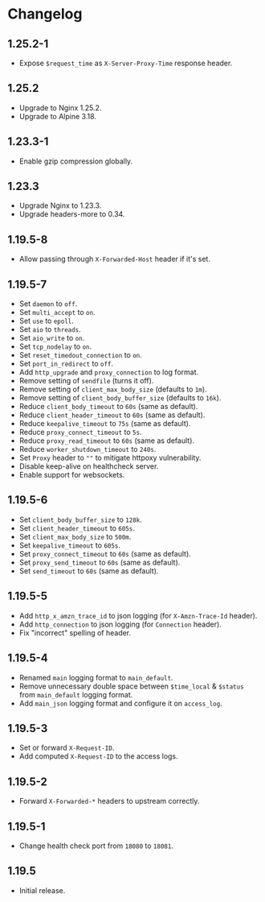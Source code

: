 # Changelog

## 1.25.2-1

* Expose `$request_time` as `X-Server-Proxy-Time` response header.

## 1.25.2

* Upgrade to Nginx 1.25.2.
* Upgrade to Alpine 3.18.

## 1.23.3-1

* Enable gzip compression globally.

## 1.23.3

* Upgrade Nginx to 1.23.3.
* Upgrade headers-more to 0.34.

## 1.19.5-8

* Allow passing through `X-Forwarded-Host` header if it's set.

## 1.19.5-7

* Set `daemon` to `off`.
* Set `multi_accept` to `on`.
* Set `use` to `epoll`.
* Set `aio` to `threads`.
* Set `aio_write` to `on`.
* Set `tcp_nodelay` to `on`.
* Set `reset_timedout_connection` to `on`.
* Set `port_in_redirect` to `off`.
* Add `http_upgrade` and `proxy_connection` to log format.
* Remove setting of `sendfile` (turns it off).
* Remove setting of `client_max_body_size` (defaults to `1m`).
* Remove setting of `client_body_buffer_size` (defaults to `16k`).
* Reduce `client_body_timeout` to `60s` (same as default).
* Reduce `client_header_timeout` to `60s` (same as default).
* Reduce `keepalive_timeout` to `75s` (same as default).
* Reduce `proxy_connect_timeout` to `5s`.
* Reduce `proxy_read_timeout` to `60s` (same as default).
* Reduce `worker_shutdown_timeout` to `240s`.
* Set `Proxy` header to `""` to mitigate httpoxy vulnerability.
* Disable keep-alive on healthcheck server.
* Enable support for websockets.

## 1.19.5-6

* Set `client_body_buffer_size` to `128k`.
* Set `client_header_timeout` to `605s`.
* Set `client_max_body_size` to `500m`.
* Set `keepalive_timeout` to `605s`.
* Set `proxy_connect_timeout` to `60s` (same as default).
* Set `proxy_send_timeout` to `60s` (same as default).
* Set `send_timeout` to `60s` (same as default).

## 1.19.5-5

* Add `http_x_amzn_trace_id` to json logging (for `X-Amzn-Trace-Id` header).
* Add `http_connection` to json logging (for `Connection` header).
* Fix "incorrect" spelling of header.

## 1.19.5-4

* Renamed `main` logging format to `main_default`.
* Remove unnecessary double space between `$time_local` & `$status` from
  `main_default` logging format.
* Add `main_json` logging format and configure it on `access_log`.

## 1.19.5-3

* Set or forward `X-Request-ID`.
* Add computed `X-Request-ID` to the access logs.

## 1.19.5-2

* Forward `X-Forwarded-*` headers to upstream correctly.

## 1.19.5-1

* Change health check port from `18080` to `18081`.

## 1.19.5

* Initial release.
